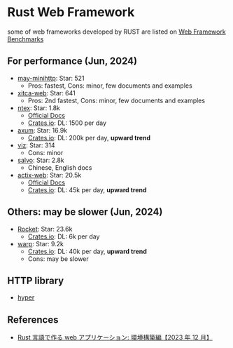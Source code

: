 # Rust Web Framework

some of web frameworks developed by RUST are listed on [Web Framework Benchmarks](https://www.techempower.com/benchmarks/#hw=ph&test=fortune&section=data-r22)

## For performance (Jun, 2024)

- [may-minihttp](https://github.com/Xudong-Huang/may_minihttp): Star: 521
  - Pros: fastest, Cons: minor, few documents and examples
- [xitca-web](https://github.com/HFQR/xitca-web): Star: 641
  - Pros: 2nd fastest, Cons: minor, few documents and examples
- [ntex](https://github.com/ntex-rs/ntex): Star: 1.8k
  - [Official Docs](https://ntex.rs/)
  - [Crates.io](https://crates.io/crates/ntex): DL: 1500 per day
- [axum](https://github.com/tokio-rs/axum): Star: 16.9k
  - [Crates.io](https://crates.io/crates/axum): DL: 200k per day, **upward trend**
- [viz](https://github.com/viz-rs/viz): Star: 314
  - Cons: minor
- [salvo](https://github.com/salvo-rs/salvo): Star: 2.8k
  - Chinese, English docs
- [actix-web](https://github.com/actix/actix-web): Star: 20.5k
  - [Official Docs](https://actix.rs/docs/)
  - [Crates.io](https://crates.io/crates/actix-web): DL: 45k per day, **upward trend**

## Others: may be slower (Jun, 2024)

- [Rocket](https://github.com/rwf2/Rocket): Star: 23.6k
  - [Crates.io](https://crates.io/crates/rocket): DL: 6k per day
- [warp](https://github.com/seanmonstar/warp): Star: 9.2k
  - [Crates.io](https://crates.io/crates/warp): DL: 40k per day, **upward trend**
  - Cons: may be slower

## HTTP library

- [hyper](https://hyper.rs/)

## References

- [Rust 言語で作る web アプリケーション: 環境構築編【2023 年 12 月】](https://higmasan.com/rust/getting-started-with-web-applications-in-rust-2023-building-development-environment/)
